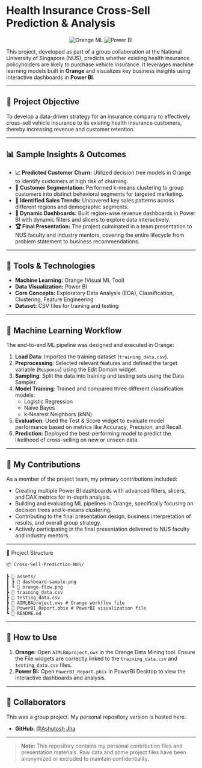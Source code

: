 # Health Insurance Cross-Sell Prediction & Analysis

<p align="center">
  <img src="https://img.shields.io/badge/Orange-F97321?style=for-the-badge&logo=orange&logoColor=white" alt="Orange ML">
  <img src="https://img.shields.io/badge/Power%20BI-F2C811?style=for-the-badge&logo=powerbi&logoColor=black" alt="Power BI">
</p>

This project, developed as part of a group collaboration at the National University of Singapore (NUS), predicts whether existing health insurance policyholders are likely to purchase vehicle insurance. It leverages machine learning models built in **Orange** and visualizes key business insights using interactive dashboards in **Power BI**.

---

## 🧠 Project Objective

To develop a data-driven strategy for an insurance company to effectively cross-sell vehicle insurance to its existing health insurance customers, thereby increasing revenue and customer retention.

---

## 📊 Sample Insights & Outcomes

-   **📈 Predicted Customer Churn:** Utilized decision tree models in Orange to identify customers at high risk of churning.
-   **🧠 Customer Segmentation:** Performed k-means clustering to group customers into distinct behavioral segments for targeted marketing.
-   **💬 Identified Sales Trends:** Uncovered key sales patterns across different regions and demographic segments.
-   **📌 Dynamic Dashboards:** Built region-wise revenue dashboards in Power BI with dynamic filters and slicers to explore data interactively.
-   **🏆 Final Presentation:** The project culminated in a team presentation to NUS faculty and industry mentors, covering the entire lifecycle from problem statement to business recommendations.

---

## 🔧 Tools & Technologies

-   **Machine Learning:** Orange (Visual ML Tool)
-   **Data Visualization:** Power BI
-   **Core Concepts:** Exploratory Data Analysis (EDA), Classification, Clustering, Feature Engineering
-   **Dataset:** CSV files for training and testing

---

## 🧪 Machine Learning Workflow

The end-to-end ML pipeline was designed and executed in Orange:

1.  **Load Data**: Imported the training dataset (`training_data.csv`).
2.  **Preprocessing**: Selected relevant features and defined the target variable (`Response`) using the Edit Domain widget.
3.  **Sampling**: Split the data into training and testing sets using the Data Sampler.
4.  **Model Training**: Trained and compared three different classification models:
    -   Logistic Regression
    -   Naive Bayes
    -   k-Nearest Neighbors (kNN)
5.  **Evaluation**: Used the Test & Score widget to evaluate model performance based on metrics like Accuracy, Precision, and Recall.
6.  **Prediction**: Deployed the best-performing model to predict the likelihood of cross-selling on new or unseen data.

---

## 📌 My Contributions

As a member of the project team, my primary contributions included:
-   Creating multiple Power BI dashboards with advanced filters, slicers, and DAX metrics for in-depth analysis.
-   Building and evaluating ML pipelines in Orange, specifically focusing on decision trees and k-means clustering.
-   Contributing to the final presentation design, business interpretation of results, and overall group strategy.
-   Actively participating in the final presentation delivered to NUS faculty and industry mentors.

---

📁 Project Structure
```plaintext
📦 Cross-Sell-Prediction-NUS/

┣ 📂 assets/
┃ ┣ 📜 dashboard-sample.png
┃ ┗ 📜 orange-flow.png
┣ 📜 training_data.csv
┣ 📜 testing_data.csv
┣ 📜 AIMLBAproject.ows # Orange workflow file
┣ 📜 PowerBI_Report.pbix # PowerBI visualization file
┗ 📜 README.md
```

---

## 🏁 How to Use

1.  **Orange:** Open `AIMLBAproject.ows` in the Orange Data Mining tool. Ensure the File widgets are correctly linked to the `training_data.csv` and `testing_data.csv` files.
2.  **Power BI:** Open `PowerBI_Report.pbix` in PowerBI Desktop to view the interactive dashboards and analysis.

---

## 👥 Collaborators

This was a group project. My personal repository version is hosted here.
-   **GitHub:** [@Ashutosh Jha](https://github.com/LegendarySlayer)

---

> **Note:** This repository contains my personal contribution files and presentation materials. Raw data and some project files have been anonymized or excluded to maintain confidentiality.
